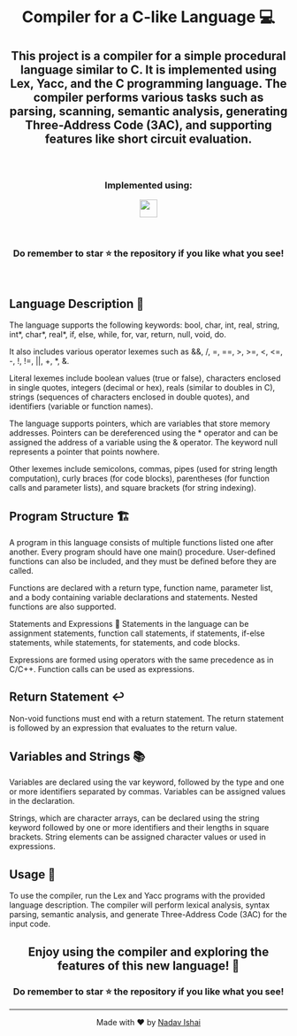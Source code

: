 # <p align ="center">Compiler for a C-like Language 💻</p>

## <p align ="center">This project is a compiler for a simple procedural language similar to C. It is implemented using Lex, Yacc, and the C programming language. The compiler performs various tasks such as parsing, scanning, semantic analysis, generating Three-Address Code (3AC), and supporting features like short circuit evaluation.</p>
<br> 

### <p align ="center"> Implemented using: </p>
<p align ="center">
<a href="https://en.wikipedia.org/wiki/C_(programming_language)" target="_blank" rel="noreferrer">   <img src="https://upload.wikimedia.org/wikipedia/commons/thumb/1/18/C_Programming_Language.svg/380px-C_Programming_Language.svg.png?20201031132917" width="32" height="32" /></a></p>

<br>

### <p align ="center"> Do remember to star ⭐ the repository if you like what you see!</p>

<br>

## Language Description 📝
The language supports the following keywords: bool, char, int, real, string, int*, char*, real*, if, else, while, for, var, return, null, void, do.

It also includes various operator lexemes such as &&, /, =, ==, >, >=, <, <=, -, !, !=, ||, +, *, &.

Literal lexemes include boolean values (true or false), characters enclosed in single quotes, integers (decimal or hex), reals (similar to doubles in C), strings (sequences of characters enclosed in double quotes), and identifiers (variable or function names).

The language supports pointers, which are variables that store memory addresses. Pointers can be dereferenced using the * operator and can be assigned the address of a variable using the & operator. The keyword null represents a pointer that points nowhere.

Other lexemes include semicolons, commas, pipes (used for string length computation), curly braces (for code blocks), parentheses (for function calls and parameter lists), and square brackets (for string indexing).
<br>

## Program Structure 🏗️
A program in this language consists of multiple functions listed one after another. Every program should have one main() procedure. User-defined functions can also be included, and they must be defined before they are called.

Functions are declared with a return type, function name, parameter list, and a body containing variable declarations and statements. Nested functions are also supported.

Statements and Expressions 💬
Statements in the language can be assignment statements, function call statements, if statements, if-else statements, while statements, for statements, and code blocks.

Expressions are formed using operators with the same precedence as in C/C++. Function calls can be used as expressions.
<br>

## Return Statement ↩️
Non-void functions must end with a return statement. The return statement is followed by an expression that evaluates to the return value.
<br>

## Variables and Strings 📚
Variables are declared using the var keyword, followed by the type and one or more identifiers separated by commas. Variables can be assigned values in the declaration.

Strings, which are character arrays, can be declared using the string keyword followed by one or more identifiers and their lengths in square brackets. String elements can be assigned character values or used in expressions.
<br>

## Usage 🚀
To use the compiler, run the Lex and Yacc programs with the provided language description. The compiler will perform lexical analysis, syntax parsing, semantic analysis, and generate Three-Address Code (3AC) for the input code.
<br>

## <p align ="center">Enjoy using the compiler and exploring the features of this new language! 🎉</p>

### <p align ="center"> Do remember to star ⭐ the repository if you like what you see!</p>

---


<div align="center">
  Made with ❤️ by <a href="https://github.com/NadavIs56">Nadav Ishai</a>
</div>
